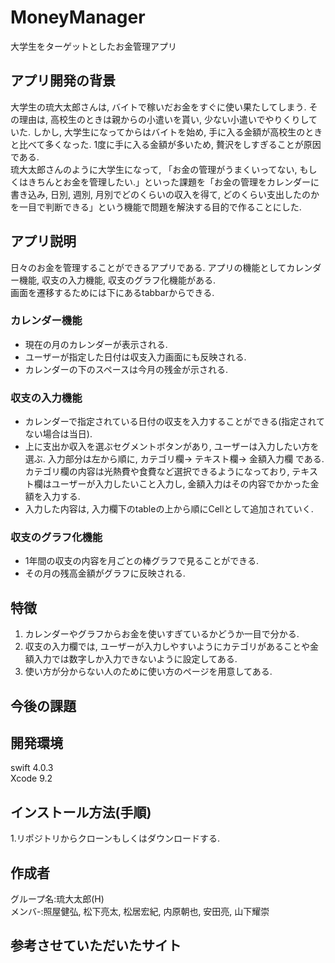 # MoneyManager

大学生をターゲットとしたお金管理アプリ  

## アプリ開発の背景
 大学生の琉大太郎さんは, バイトで稼いだお金をすぐに使い果たしてしまう. その理由は, 高校生のときは親からの小遣いを貰い, 少ない小遣いでやりくりしていた. しかし, 大学生になってからはバイトを始め, 手に入る金額が高校生のときと比べて多くなった. 1度に手に入る金額が多いため, 贅沢をしすぎることが原因である.  
 琉大太郎さんのように大学生になって, 「お金の管理がうまくいってない, もしくはきちんとお金を管理したい.」といった課題を「お金の管理をカレンダーに書き込み, 日別, 週別, 月別でどのくらいの収入を得て, どのくらい支出したのかを一目で判断できる」という機能で問題を解決する目的で作ることにした.  

## アプリ説明
日々のお金を管理することができるアプリである. アプリの機能としてカレンダー機能, 収支の入力機能, 収支のグラフ化機能がある.  
画面を遷移するためには下にあるtabbarからできる. 

### カレンダー機能
* 現在の月のカレンダーが表示される.  
* ユーザーが指定した日付は収支入力画面にも反映される.  
* カレンダーの下のスペースは今月の残金が示される.   

### 収支の入力機能
* カレンダーで指定されている日付の収支を入力することができる(指定されてない場合は当日).  
* 上に支出か収入を選ぶセグメントボタンがあり, ユーザーは入力したい方を選ぶ. 入力部分は左から順に, カテゴリ欄-> テキスト欄-> 金額入力欄 である. カテゴリ欄の内容は光熱費や食費など選択できるようになっており, テキスト欄はユーザーが入力したいこと入力し, 金額入力はその内容でかかった金額を入力する.  
* 入力した内容は, 入力欄下のtableの上から順にCellとして追加されていく.  

### 収支のグラフ化機能
* 1年間の収支の内容を月ごとの棒グラフで見ることができる.  
* その月の残高金額がグラフに反映される. 

## 特徴
1. カレンダーやグラフからお金を使いすぎているかどうか一目で分かる.  
2. 収支の入力欄では, ユーザーが入力しやすいようにカテゴリがあることや金額入力では数字しか入力できないように設定してある.  
3. 使い方が分からない人のために使い方のページを用意してある. 

## 今後の課題

## 開発環境  
swift 4.0.3  
Xcode 9.2  

## インストール方法(手順)
1.リポジトリからクローンもしくはダウンロードする.  

## 作成者  
グループ名:琉大太郎(H)  
メンバ-:照屋健弘, 松下亮太, 松居宏紀, 内原朝也, 安田亮, 山下耀崇  

## 参考させていただいたサイト
